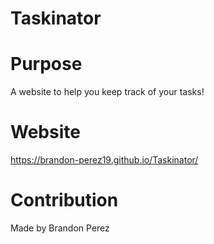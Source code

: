 # Taskinator

# Purpose
A website to help you keep track of your tasks!

# Website
https://brandon-perez19.github.io/Taskinator/

# Contribution
Made by Brandon Perez
